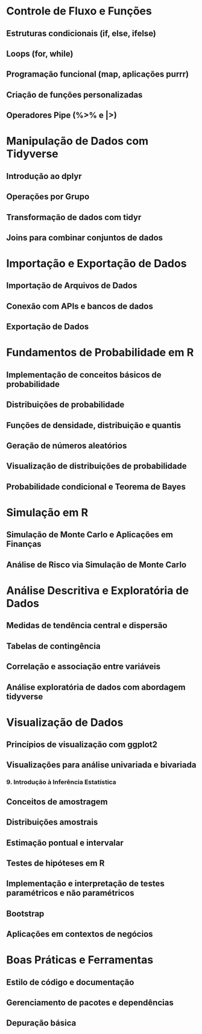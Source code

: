 # Controle de Fluxo e Funções

## Estruturas condicionais (if, else, ifelse)

## Loops (for, while)

## Programação funcional (map, aplicações purrr)

## Criação de funções personalizadas

## Operadores Pipe (%>% e |>) 




# Manipulação de Dados com Tidyverse

## Introdução ao dplyr

## Operações por Grupo 

## Transformação de dados com tidyr

## Joins para combinar conjuntos de dados





# Importação e Exportação de Dados

## Importação de Arquivos de Dados

## Conexão com APIs e bancos de dados

## Exportação de Dados





# Fundamentos de Probabilidade em R

## Implementação de conceitos básicos de probabilidade

## Distribuições de probabilidade

## Funções de densidade, distribuição e quantis

## Geração de números aleatórios

## Visualização de distribuições de probabilidade

## Probabilidade condicional e Teorema de Bayes





# Simulação em R

## Simulação de Monte Carlo e Aplicações em Finanças

## Análise de Risco via Simulação de Monte Carlo





# Análise Descritiva e Exploratória de Dados

## Medidas de tendência central e dispersão

## Tabelas de contingência

## Correlação e associação entre variáveis

## Análise exploratória de dados com abordagem tidyverse





# Visualização de Dados

## Princípios de visualização com ggplot2

## Visualizações para análise univariada e bivariada



### 9. Introdução à Inferência Estatística

## Conceitos de amostragem

## Distribuições amostrais

## Estimação pontual e intervalar

## Testes de hipóteses em R

## Implementação e interpretação de testes paramétricos e não paramétricos

## Bootstrap

## Aplicações em contextos de negócios





# Boas Práticas e Ferramentas

## Estilo de código e documentação

## Gerenciamento de pacotes e dependências

## Depuração básica
